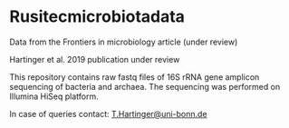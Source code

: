 # Rusitecmicrobiotadata
 Data from the Frontiers in microbiology article (under review)


Hartinger et al. 2019 publication under review

This repository contains raw fastq files of 16S rRNA gene amplicon sequencing of bacteria and archaea.
The sequencing was performed on Illumina HiSeq platform.

In case of queries contact: T.Hartinger@uni-bonn.de
